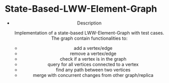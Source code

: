 # State-Based-LWW-Element-Graph

- <header>Description

  Implementation of a state-based LWW-Element-Graph with test cases.
  The graph contain functionalities to:
  - add a vertex/edge
  - remove a vertex/edge
  - check if a vertex is in the graph
  - query for all vertices connected to a vertex
  - find any path between two vertices
  - merge with concurrent changes from other graph/replica
